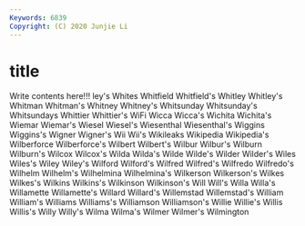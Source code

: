 ```yaml
---
Keywords: 6839
Copyright: (C) 2020 Junjie Li
---
```


# title

Write contents here!!!
ley's 
Whites 
Whitfield
Whitfield's 
Whitley 
Whitley's 
Whitman 
Whitman's 
Whitney 
Whitney's 
Whitsunday 
Whitsunday's 
Whitsundays
Whittier 
Whittier's 
WiFi 
Wicca 
Wicca's 
Wichita 
Wichita's 
Wiemar 
Wiemar's 
Wiesel
Wiesel's 
Wiesenthal 
Wiesenthal's 
Wiggins 
Wiggins's 
Wigner 
Wigner's 
Wii 
Wii's 
Wikileaks
Wikipedia 
Wikipedia's 
Wilberforce 
Wilberforce's 
Wilbert 
Wilbert's 
Wilbur 
Wilbur's 
Wilburn 
Wilburn's
Wilcox 
Wilcox's 
Wilda 
Wilda's 
Wilde 
Wilde's 
Wilder 
Wilder's 
Wiles 
Wiles's
Wiley 
Wiley's 
Wilford 
Wilford's 
Wilfred 
Wilfred's 
Wilfredo 
Wilfredo's 
Wilhelm 
Wilhelm's
Wilhelmina 
Wilhelmina's 
Wilkerson 
Wilkerson's 
Wilkes 
Wilkes's 
Wilkins 
Wilkins's 
Wilkinson 
Wilkinson's
Will 
Will's 
Willa 
Willa's 
Willamette 
Willamette's 
Willard 
Willard's 
Willemstad 
Willemstad's
William 
William's 
Williams 
Williams's 
Williamson 
Williamson's 
Willie 
Willie's 
Willis 
Willis's
Willy 
Willy's 
Wilma 
Wilma's 
Wilmer 
Wilmer's 
Wilmington 
